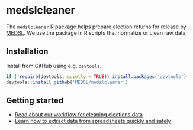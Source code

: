 
<!-- README.md is generated from README.Rmd. Please edit that file -->

# medslcleaner

The `medslcleaner` R package helps prepare election returns for release
by [MEDSL](https://electionlab.mit.edu). We use the package in R scripts
that normalize or clean raw data.

## Installation

Install from GitHub using e.g. `devtools`.

``` r
if (!require(devtools, quietly = TRUE)) install.packages('devtools')
devtools::install_github('MEDSL/medslcleaner')
```

## Getting started

  - [Read about our workflow for cleaning elections
    data](https://github.com/MEDSL/medslcleaner/blob/master/vignettes/workflow.md)
  - [Learn how to extract data from spreadsheets quickly and
    safely](https://github.com/MEDSL/medslcleaner/blob/master/vignettes/excel.md)
